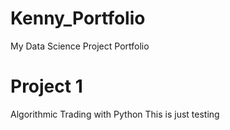 # Kenny_Portfolio
My Data Science Project Portfolio

# Project 1
Algorithmic Trading with Python
This is just testing

